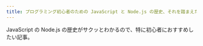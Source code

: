 ```yaml
---
title: プログラミング初心者のための JavaScript と Node.js の歴史、それを踏まえた勉強方法
---
```


JavaScript の Node.js の歴史がサクッとわかるので、特に初心者におすすめしたい記事。
